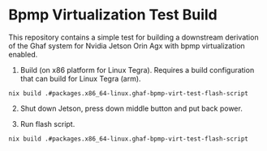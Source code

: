 # Bpmp Virtualization Test Build

This repository contains a simple test for building a downstream derivation of the Ghaf system for Nvidia Jetson Orin Agx with bpmp virtualization enabled.

1. Build (on x86 platform for Linux Tegra). Requires a build configuration that can build for Linux Tegra (arm).

```
nix build .#packages.x86_64-linux.ghaf-bpmp-virt-test-flash-script
```

2. Shut down Jetson, press down middle button and put back power.

3. Run flash script.

```
nix build .#packages.x86_64-linux.ghaf-bpmp-virt-test-flash-script
```
